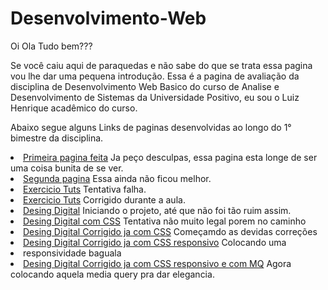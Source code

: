 
# Desenvolvimento-Web
Oi Ola Tudo bem???

Se você caiu aqui de paraquedas e não sabe do que se trata essa pagina vou lhe dar uma pequena introdução.
Essa é a pagina de avaliação da disciplina de Desenvolvimento Web Basico do curso de Analise e Desenvolvimento de Sistemas da Universidade Positivo,
eu sou o Luiz Henrique acadêmico do curso.<br>

Abaixo segue alguns Links de paginas desenvolvidas ao longo do 1° bimestre da disciplina.<br>

<li><a href="https://luizsai.github.io/desenvolvimento-web/aula02/index">Primeira pagina feita</a> Ja peço desculpas, essa pagina esta longe de ser uma coisa bunita de se ver.<br>
<li><a href="https://luizsai.github.io/desenvolvimento-web/aula03/index">Segunda pagina</a> Essa ainda não ficou melhor.<br>
<li><a href="https://luizsai.github.io/desenvolvimento-web/exerciciotuts-town/index.html">Exercicio Tuts</a> Tentativa falha.<br>
<li><a href="https://luizsai.github.io/desenvolvimento-web/exerciciotutsresolvido/index.html">Exercicio Tuts</a> Corrigido durante a aula.<br>
<li><a href="https://luizsai.github.io/desenvolvimento-web/desingdigital/index.html">Desing Digital</a> Iniciando o projeto, até que não foi tão ruim assim.<br>
<li><a href="https://luizsai.github.io/desenvolvimento-web/desingdigitalcss/index.html">Desing Digital com CSS</a> Tentativa não muito legal porem no caminho<br>
<li><a href="https://luizsai.github.io/desenvolvimento-web/desingdigitalcss-corrigido/index.html">Desing Digital Corrigido ja com CSS</a> Começamdo as devidas correções <br>
<li><a href="https://luizsai.github.io/desenvolvimento-web/desingdigitalcss-responsivo/index.html">Desing Digital Corrigido ja com CSS responsivo</a> Colocando uma <li>responsividade baguala<br>
<li><a href="https://luizsai.github.io/desenvolvimento-web/desingdigitalcss-responsivo-mq">Desing Digital Corrigido ja com CSS responsivo e com MQ</a> Agora colocando aquela media query pra dar elegancia.<br>


